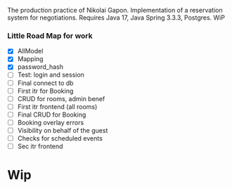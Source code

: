The production practice of Nikolai Gapon. Implementation of a reservation system for negotiations. Requires Java 17, Java Spring 3.3.3, Postgres.  WiP


### Little Road Map for work

- [x] AllModel  
- [x] Mapping  
- [x] password_hash
- [ ] Test: login and session
- [ ] Final connect to db
- [ ] First itr for Booking
- [ ] CRUD for rooms, admin benef
- [ ] First itr frontend (all rooms)
- [ ] Final CRUD for Booking
- [ ] Booking overlay errors
- [ ] Visibility on behalf of the guest
- [ ] Checks for scheduled events
- [ ] Sec itr frontend

# Wip